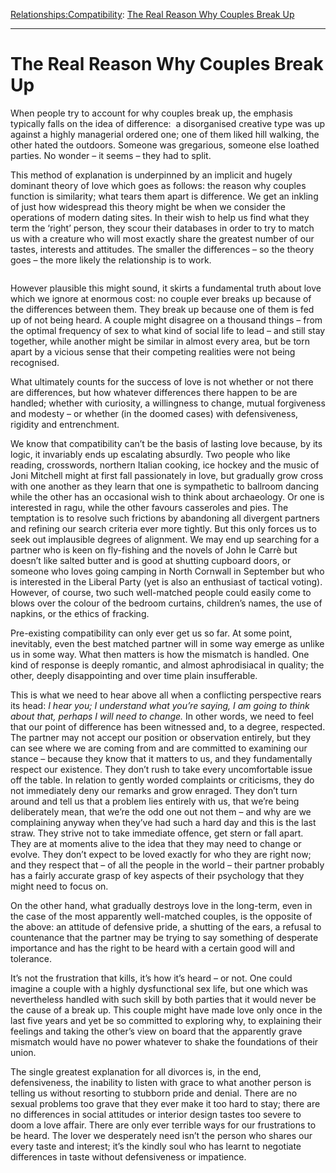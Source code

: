 [Relationships:](https://www.theschooloflife.com/thebookoflife/category/relationships/)[Compatibility](https://www.theschooloflife.com/thebookoflife/category/relationships/compatibility/): [The Real Reason Why Couples Break Up](https://www.theschooloflife.com/thebookoflife/the-real-reason-why-couples-break-up/)

* * *

# The Real Reason Why Couples Break Up

When people try to account for why couples break up, the emphasis typically falls on the idea of difference:&nbsp; a disorganised creative type was up against a highly managerial ordered one; one of them liked hill walking, the other hated the outdoors. Someone was gregarious, someone else loathed parties. No wonder – it seems – they had to split.&nbsp;

This method of explanation is underpinned by an implicit and hugely dominant theory of love which goes as follows: the reason why couples function is similarity; what tears them apart is difference. We get an inkling of just how widespread this theory might be when we consider the operations of modern dating sites. In their wish to help us find what they term the ‘right’ person, they scour their databases in order to try to match us with a creature who will most exactly share the greatest number of our tastes, interests and attitudes. The smaller the differences – so the theory goes – the more likely the relationship is to work.

<figure class="aligncenter"><img src="https://www.theschooloflife.com/thebookoflife/wp-content/uploads/2019/10/download.jpg" alt="" class="wp-image-23672" srcset="https://www.theschooloflife.com/thebookoflife/wp-content/uploads/2019/10/download.jpg 397w, https://www.theschooloflife.com/thebookoflife/wp-content/uploads/2019/10/download-223x300.jpg 223w" sizes="(max-width: 397px) 100vw, 397px"></figure>

However plausible this might sound, it skirts a fundamental truth about love which we ignore at enormous cost: no couple ever breaks up because of the differences between them. They break up because one of them is fed up of not being heard. A couple might disagree on a thousand things – from the optimal frequency of sex to what kind of social life to lead – and still stay together, while another might be similar in almost every area, but be torn apart by a vicious sense that their competing realities were not being recognised.

What ultimately counts for the success of love is not whether or not there are differences, but how whatever differences there happen to be are handled; whether with curiosity, a willingness to change, mutual forgiveness and modesty – or whether (in the doomed cases) with defensiveness, rigidity and entrenchment.&nbsp;

We know that compatibility can’t be the basis of lasting love because, by its logic, it invariably ends up escalating absurdly. Two people who like reading, crosswords, northern Italian cooking, ice hockey and the music of Joni Mitchell might at first fall passionately in love, but gradually grow cross with one another as they learn that one is sympathetic to ballroom dancing while the other has an occasional wish to think about archaeology. Or one is interested in ragu, while the other favours casseroles and pies. The temptation is to resolve such frictions by abandoning all divergent partners and refining our search criteria ever more tightly. But this only forces us to seek out implausible degrees of alignment. We may end up searching for a partner who is keen on fly-fishing and the novels of John le Carrè but doesn’t like salted butter and is good at shutting cupboard doors, or someone who loves going camping in North Cornwall in September but who is interested in the Liberal Party (yet is also an enthusiast of tactical voting). However, of course, two such well-matched people could easily come to blows over the colour of the bedroom curtains, children’s names, the use of napkins, or the ethics of fracking.

Pre-existing compatibility can only ever get us so far. At some point, inevitably, even the best matched partner will in some way emerge as unlike us in some way. What then matters is how the mismatch is handled. One kind of response is deeply romantic, and almost aphrodisiacal in quality; the other, deeply disappointing and over time plain insufferable.

This is what we need to hear above all when a conflicting perspective rears its head: _I hear you; I understand what you’re saying, I am going to think about that, perhaps I will need to change._ In other words, we need to feel that our point of difference has been witnessed and, to a degree, respected. The partner may not accept our position or observation entirely, but they can see where we are coming from and are committed to examining our stance – because they know that it matters to us, and they fundamentally respect our existence. They don’t rush to take every uncomfortable issue off the table. In relation to gently worded complaints or criticisms, they do not immediately deny our remarks and grow enraged. They don’t turn around and tell us that a problem lies entirely with us, that we’re being deliberately mean, that we’re the odd one out not them – and why are we complaining anyway when they’ve had such a hard day and this is the last straw. They strive not to take immediate offence, get stern or fall apart. They are at moments alive to the idea that they may need to change or evolve. They don’t expect to be loved exactly for who they are right now; and they respect that – of all the people in the world – their partner probably has a fairly accurate grasp of key aspects of their psychology that they might need to focus on.&nbsp;

On the other hand, what gradually destroys love in the long-term, even in the case of the most apparently well-matched couples, is the opposite of the above: an attitude of defensive pride, a shutting of the ears, a refusal to countenance that the partner may be trying to say something of desperate importance and has the right to be heard with a certain good will and tolerance.

It’s not the frustration that kills, it’s how it’s heard – or not. One could imagine a couple with a highly dysfunctional sex life, but one which was nevertheless handled with such skill by both parties that it would never be the cause of a break up. This couple might have made love only once in the last five years and yet be so committed to exploring why, to explaining their feelings and taking the other’s view on board that the apparently grave mismatch would have no power whatever to shake the foundations of their union.&nbsp;

The single greatest explanation for all divorces is, in the end, defensiveness, the inability to listen with grace to what another person is telling us without resorting to stubborn pride and denial. There are no sexual problems too grave that they ever make it too hard to stay; there are no differences in social attitudes or interior design tastes too severe to doom a love affair. There are only ever terrible ways for our frustrations to be heard. The lover we desperately need isn’t the person who shares our every taste and interest; it’s the kindly soul who has learnt to negotiate differences in taste without defensiveness or impatience.
